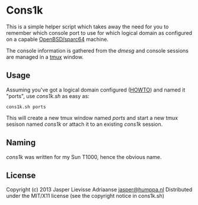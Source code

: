 Cons1k
======

This is a simple helper script which takes away the need for you to
remember which console port to use for which logical domain as
configured on a capable [OpenBSD/sparc64](http://openbsd.org/sparc64.html)
machine.

The console information is gathered from the _dmesg_ and console
sessions are managed in a [tmux](http://tmux.sf.net) window.

Usage
-----

Assuming you've got a logical domain configured ([HOWTO](http://undeadly.org/cgi?action=article&sid=20121214153413))
and named it "ports", use _cons1k.sh_ as easy as:

	cons1k.sh ports

This will create a new tmux window named _ports_ and start a new tmux
sesison named _cons1k_ or attach it to an existing _cons1k_ session.

Naming
------

_cons1k_ was written for my Sun T1000, hence the obvious name.

License
-------

Copyright (c) 2013 Jasper Lievisse Adriaanse <jasper@humppa.nl>
Distributed under the MIT/X11 license (see the copyright notice in cons1k.sh)
